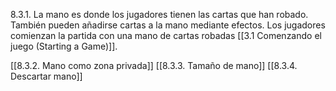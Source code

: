 8.3.1. La mano es donde los jugadores tienen las cartas que han robado. También pueden añadirse cartas a la mano mediante efectos. Los jugadores comienzan la partida con una mano de cartas robadas [[3.1 Comenzando el juego (Starting a Game)]].

[[8.3.2.  Mano como zona privada]]
[[8.3.3. Tamaño de mano]]
[[8.3.4. Descartar mano]]
